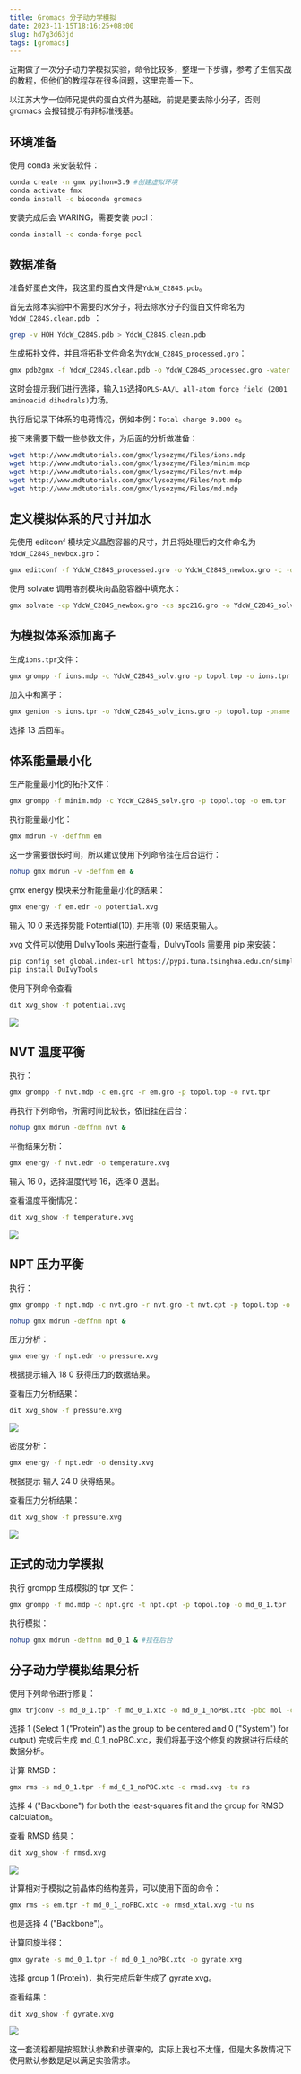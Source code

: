 ```yaml
---
title: Gromacs 分子动力学模拟
date: 2023-11-15T18:16:25+08:00
slug: hd7g3d63jd
tags: [gromacs]
---
```


近期做了一次分子动力学模拟实验，命令比较多，整理一下步骤，参考了生信实战的教程，但他们的教程存在很多问题，这里完善一下。

以江苏大学一位师兄提供的蛋白文件为基础，前提是要去除小分子，否则 gromacs 会报错提示有非标准残基。

<!--more-->

## 环境准备

使用 conda 来安装软件：

```bash
conda create -n gmx python=3.9 #创建虚拟环境
conda activate fmx
conda install -c bioconda gromacs
```

安装完成后会 WARING，需要安装 pocl：

```bash
conda install -c conda-forge pocl
```

## 数据准备

准备好蛋白文件，我这里的蛋白文件是`YdcW_C284S.pdb`。

首先去除本实验中不需要的水分子，将去除水分子的蛋白文件命名为`YdcW_C284S.clean.pdb `：

```bash
grep -v HOH YdcW_C284S.pdb > YdcW_C284S.clean.pdb 
```

生成拓扑文件，并且将拓扑文件命名为`YdcW_C284S_processed.gro`：

```bash
gmx pdb2gmx -f YdcW_C284S.clean.pdb -o YdcW_C284S_processed.gro -water spce
```

这时会提示我们进行选择，输入`15`选择`OPLS-AA/L all-atom force field (2001 aminoacid dihedrals)`力场。

执行后记录下体系的电荷情况，例如本例：`Total charge 9.000 e`。

接下来需要下载一些参数文件，为后面的分析做准备：

```bash
wget http://www.mdtutorials.com/gmx/lysozyme/Files/ions.mdp
wget http://www.mdtutorials.com/gmx/lysozyme/Files/minim.mdp
wget http://www.mdtutorials.com/gmx/lysozyme/Files/nvt.mdp
wget http://www.mdtutorials.com/gmx/lysozyme/Files/npt.mdp
wget http://www.mdtutorials.com/gmx/lysozyme/Files/md.mdp
```

## 定义模拟体系的尺寸并加水

先使用 editconf 模块定义晶胞容器的尺寸，并且将处理后的文件命名为`YdcW_C284S_newbox.gro`：

```bash
gmx editconf -f YdcW_C284S_processed.gro -o YdcW_C284S_newbox.gro -c -d 1.0 -bt cubic
```

使用 solvate 调用溶剂模块向晶胞容器中填充水：

```bash
gmx solvate -cp YdcW_C284S_newbox.gro -cs spc216.gro -o YdcW_C284S_solv.gro -p topol.top
```

## 为模拟体系添加离子

生成`ions.tpr`文件：

```bash
gmx grompp -f ions.mdp -c YdcW_C284S_solv.gro -p topol.top -o ions.tpr
```

加入中和离子：

```bash
gmx genion -s ions.tpr -o YdcW_C284S_solv_ions.gro -p topol.top -pname NA -nname CL -neutral
```

选择 13 后回车。

## 体系能量最小化

生产能量最小化的拓扑文件：

```bash
gmx grompp -f minim.mdp -c YdcW_C284S_solv.gro -p topol.top -o em.tpr
```

执行能量最小化：

```bash
gmx mdrun -v -deffnm em
```

这一步需要很长时间，所以建议使用下列命令挂在后台运行：

```bash
nohup gmx mdrun -v -deffnm em &
```

gmx energy 模块来分析能量最小化的结果：

```bash
gmx energy -f em.edr -o potential.xvg
```

输入 10 0 来选择势能 Potential(10), 并用零 (0) 来结束输入。

xvg 文件可以使用 DuIvyTools 来进行查看，DuIvyTools 需要用 pip 来安装：

```bash
pip config set global.index-url https://pypi.tuna.tsinghua.edu.cn/simple #设置为清华源
pip install DuIvyTools
```

使用下列命令查看

```bash
dit xvg_show -f potential.xvg
```

![](https://jihulab.com/UncleCAT4/static/-/raw/main/blog/202311151946742.png)

## NVT 温度平衡

执行：

```bash
gmx grompp -f nvt.mdp -c em.gro -r em.gro -p topol.top -o nvt.tpr
```

再执行下列命令，所需时间比较长，依旧挂在后台：

```bash
nohup gmx mdrun -deffnm nvt &
```

平衡结果分析：

```bash
gmx energy -f nvt.edr -o temperature.xvg
```

输入 16 0，选择温度代号 16，选择 0 退出。

查看温度平衡情况：

```bash
dit xvg_show -f temperature.xvg
```

![](https://jihulab.com/UncleCAT4/static/-/raw/main/blog/202311151946187.png)

## NPT 压力平衡

执行：

```bash
gmx grompp -f npt.mdp -c nvt.gro -r nvt.gro -t nvt.cpt -p topol.top -o npt.tpr

nohup gmx mdrun -deffnm npt &
```

压力分析：

```bash
gmx energy -f npt.edr -o pressure.xvg
```

根据提示输入 18 0 获得压力的数据结果。

查看压力分析结果：

```bash
dit xvg_show -f pressure.xvg
```

![](https://jihulab.com/UncleCAT4/static/-/raw/main/blog/202311151947851.png)

密度分析：

```bash
gmx energy -f npt.edr -o density.xvg
```

根据提示 输入 24 0 获得结果。

查看压力分析结果：

```bash
dit xvg_show -f pressure.xvg
```

![](https://jihulab.com/UncleCAT4/static/-/raw/main/blog/202311151947188.png)

## 正式的动力学模拟

执行 grompp 生成模拟的 tpr 文件：

```bash
gmx grompp -f md.mdp -c npt.gro -t npt.cpt -p topol.top -o md_0_1.tpr
```

执行模拟：

```bash
nohup gmx mdrun -deffnm md_0_1 & #挂在后台
```

## 分子动力学模拟结果分析

使用下列命令进行修复：

```bash
gmx trjconv -s md_0_1.tpr -f md_0_1.xtc -o md_0_1_noPBC.xtc -pbc mol -center
```

选择 1 (Select 1 ("Protein") as the group to be centered and 0 ("System") for output) 完成后生成 md_0_1_noPBC.xtc，我们将基于这个修复的数据进行后续的数据分析。

计算 RMSD：

```bash
gmx rms -s md_0_1.tpr -f md_0_1_noPBC.xtc -o rmsd.xvg -tu ns
```

选择 4 ("Backbone") for both the least-squares fit and the group for RMSD calculation。

查看 RMSD 结果：

```bash
dit xvg_show -f rmsd.xvg
```

![](https://jihulab.com/UncleCAT4/static/-/raw/main/blog/202311151947005.png)

计算相对于模拟之前晶体的结构差异，可以使用下面的命令：

```bash
gmx rms -s em.tpr -f md_0_1_noPBC.xtc -o rmsd_xtal.xvg -tu ns
```

也是选择 4 ("Backbone")。

计算回旋半径：

```bash
gmx gyrate -s md_0_1.tpr -f md_0_1_noPBC.xtc -o gyrate.xvg
```

选择 group 1 (Protein)，执行完成后新生成了 gyrate.xvg。

查看结果：

```bash
dit xvg_show -f gyrate.xvg
```

![](https://jihulab.com/UncleCAT4/static/-/raw/main/blog/202311151957493.png)

这一套流程都是按照默认参数和步骤来的，实际上我也不太懂，但是大多数情况下使用默认参数是足以满足实验需求。
